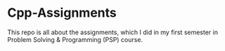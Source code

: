 # Cpp-Assignments
This repo is all about the assignments, which I did in my first semester in Problem Solving &amp; Programming (PSP) course. 
